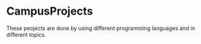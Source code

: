 # CampusProjects
These peojects are done by using different programming languages and in different topics.
